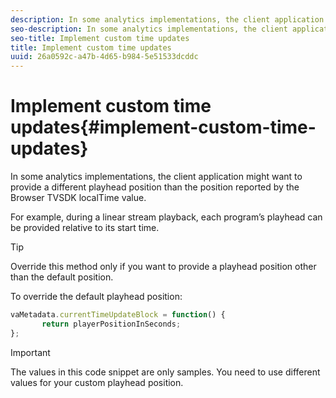 ```yaml
---
description: In some analytics implementations, the client application might want to provide a different playhead position than the position reported by the Browser TVSDK localTime value.
seo-description: In some analytics implementations, the client application might want to provide a different playhead position than the position reported by the Browser TVSDK localTime value.
seo-title: Implement custom time updates
title: Implement custom time updates
uuid: 26a0592c-a47b-4d65-b984-5e51533dcddc
---
```


# Implement custom time updates{#implement-custom-time-updates}

In some analytics implementations, the client application might want to provide a different playhead position than the position reported by the Browser TVSDK localTime value.

For example, during a linear stream playback, each program’s playhead can be provided relative to its start time.

>[!TIP]
>
>Override this method only if you want to provide a playhead position other than the default position.

To override the default playhead position: 

```js
vaMetadata.currentTimeUpdateBlock = function() { 
       return playerPositionInSeconds; 
}; 

```

>[!IMPORTANT]
>
>The values in this code snippet are only samples. You need to use different values for your custom playhead position.

